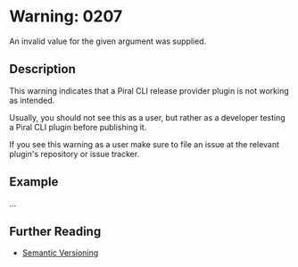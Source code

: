 # Warning: 0207

An invalid value for the given argument was supplied.

## Description

This warning indicates that a Piral CLI release provider plugin is not working as
intended.

Usually, you should not see this as a user, but rather as a developer testing a
Piral CLI plugin before publishing it.

If you see this warning as a user make sure to file an issue at the relevant plugin's
repository or issue tracker.

## Example

...

## Further Reading

 - [Semantic Versioning](https://semver.org)
